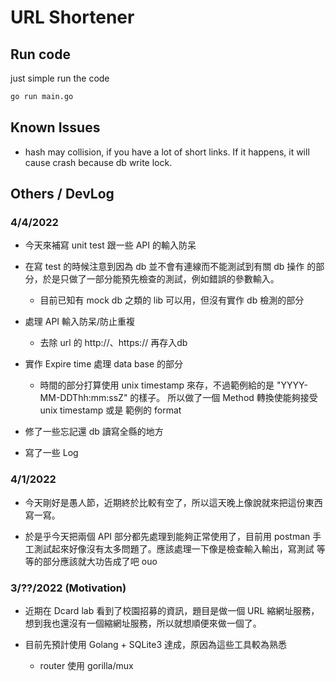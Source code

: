 # URL Shortener

## Run code

just simple run the code
  ```bash
  go run main.go
  ```

## Known Issues
  - hash may collision, if you have a lot of short links. If it happens, it will cause crash because db write lock.
  

##  Others / DevLog

### 4/4/2022

- 今天來補寫 unit test 跟一些 API 的輸入防呆

- 在寫 test 的時候注意到因為 db 並不會有連線而不能測試到有關 db 操作
  的部分，於是只做了一部分能預先檢查的測試，例如錯誤的參數輸入。
  - 目前已知有 mock db 之類的 lib 可以用，但沒有實作 db 檢測的部分

- 處理 API 輸入防呆/防止重複
  - 去除 url 的 http://、https:// 再存入db

- 實作 Expire time 處理 data base 的部分
  - 時間的部分打算使用 unix timestamp 來存，不過範例給的是 
    "YYYY-MM-DDThh:mm:ssZ" 的樣子。
    所以做了一個 Method 轉換使能夠接受 unix timestamp 或是
    範例的 format

- 修了一些忘記還 db 讀寫全縣的地方

- 寫了一些 Log

### 4/1/2022

- 今天剛好是愚人節，近期終於比較有空了，所以這天晚上像說就來把這份東西
  寫一寫。

- 於是乎今天把兩個 API 部分都先處理到能夠正常使用了，目前用 postman 
  手工測試起來好像沒有太多問題了。應該處理一下像是檢查輸入輸出，寫測試
  等等的部分應該就大功告成了吧 ouo

### 3/??/2022 (Motivation)
- 近期在 Dcard lab 看到了校園招募的資訊，題目是做一個 URL 縮網址服務，
  想到我也還沒有一個縮網址服務，所以就想順便來做一個了。

- 目前先預計使用 Golang + SQLite3 達成，原因為這些工具較為熟悉
  - router 使用 gorilla/mux
